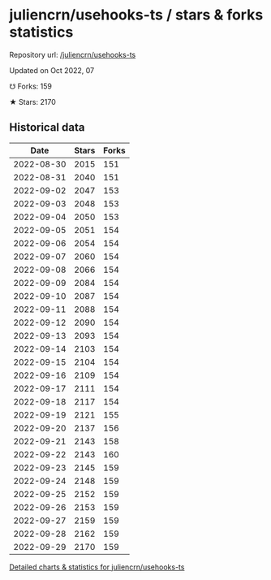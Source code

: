 # juliencrn/usehooks-ts / stars & forks statistics

Repository url: [/juliencrn/usehooks-ts](https://github.com/juliencrn/usehooks-ts)

Updated on Oct 2022, 07

☋ Forks: 159

★ Stars: 2170

## Historical data
| Date | Stars | Forks |
|------|-------|-------|
| 2022-08-30 | 2015 | 151 | 
| 2022-08-31 | 2040 | 151 | 
| 2022-09-02 | 2047 | 153 | 
| 2022-09-03 | 2048 | 153 | 
| 2022-09-04 | 2050 | 153 | 
| 2022-09-05 | 2051 | 154 | 
| 2022-09-06 | 2054 | 154 | 
| 2022-09-07 | 2060 | 154 | 
| 2022-09-08 | 2066 | 154 | 
| 2022-09-09 | 2084 | 154 | 
| 2022-09-10 | 2087 | 154 | 
| 2022-09-11 | 2088 | 154 | 
| 2022-09-12 | 2090 | 154 | 
| 2022-09-13 | 2093 | 154 | 
| 2022-09-14 | 2103 | 154 | 
| 2022-09-15 | 2104 | 154 | 
| 2022-09-16 | 2109 | 154 | 
| 2022-09-17 | 2111 | 154 | 
| 2022-09-18 | 2117 | 154 | 
| 2022-09-19 | 2121 | 155 | 
| 2022-09-20 | 2137 | 156 | 
| 2022-09-21 | 2143 | 158 | 
| 2022-09-22 | 2143 | 160 | 
| 2022-09-23 | 2145 | 159 | 
| 2022-09-24 | 2148 | 159 | 
| 2022-09-25 | 2152 | 159 | 
| 2022-09-26 | 2153 | 159 | 
| 2022-09-27 | 2159 | 159 | 
| 2022-09-28 | 2162 | 159 | 
| 2022-09-29 | 2170 | 159 | 


[Detailed charts & statistics for juliencrn/usehooks-ts](https://reviewgithub.com/rep/juliencrn/usehooks-ts)
